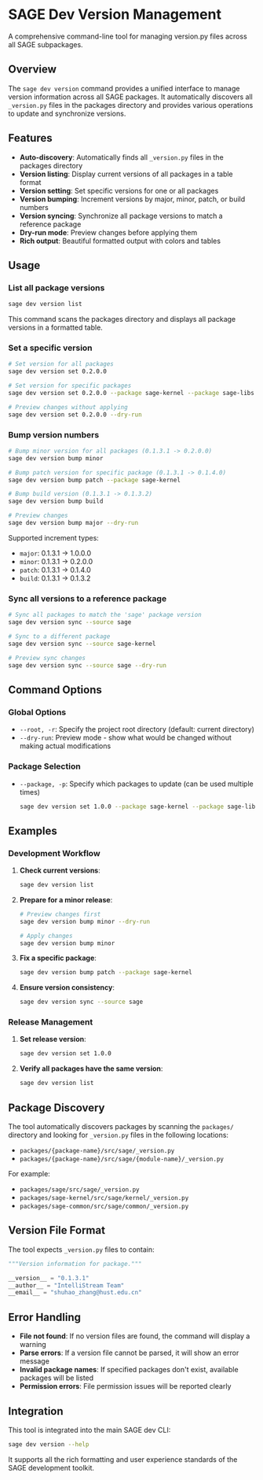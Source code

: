 # SAGE Dev Version Management

A comprehensive command-line tool for managing version.py files across all SAGE subpackages.

## Overview

The `sage dev version` command provides a unified interface to manage version information across all
SAGE packages. It automatically discovers all `_version.py` files in the packages directory and
provides various operations to update and synchronize versions.

## Features

- **Auto-discovery**: Automatically finds all `_version.py` files in the packages directory
- **Version listing**: Display current versions of all packages in a table format
- **Version setting**: Set specific versions for one or all packages
- **Version bumping**: Increment versions by major, minor, patch, or build numbers
- **Version syncing**: Synchronize all package versions to match a reference package
- **Dry-run mode**: Preview changes before applying them
- **Rich output**: Beautiful formatted output with colors and tables

## Usage

### List all package versions

```bash
sage dev version list
```

This command scans the packages directory and displays all package versions in a formatted table.

### Set a specific version

```bash
# Set version for all packages
sage dev version set 0.2.0.0

# Set version for specific packages
sage dev version set 0.2.0.0 --package sage-kernel --package sage-libs

# Preview changes without applying
sage dev version set 0.2.0.0 --dry-run
```

### Bump version numbers

```bash
# Bump minor version for all packages (0.1.3.1 -> 0.2.0.0)
sage dev version bump minor

# Bump patch version for specific package (0.1.3.1 -> 0.1.4.0)
sage dev version bump patch --package sage-kernel

# Bump build version (0.1.3.1 -> 0.1.3.2)
sage dev version bump build

# Preview changes
sage dev version bump major --dry-run
```

Supported increment types:

- `major`: 0.1.3.1 → 1.0.0.0
- `minor`: 0.1.3.1 → 0.2.0.0
- `patch`: 0.1.3.1 → 0.1.4.0
- `build`: 0.1.3.1 → 0.1.3.2

### Sync all versions to a reference package

```bash
# Sync all packages to match the 'sage' package version
sage dev version sync --source sage

# Sync to a different package
sage dev version sync --source sage-kernel

# Preview sync changes
sage dev version sync --source sage --dry-run
```

## Command Options

### Global Options

- `--root, -r`: Specify the project root directory (default: current directory)
- `--dry-run`: Preview mode - show what would be changed without making actual modifications

### Package Selection

- `--package, -p`: Specify which packages to update (can be used multiple times)
  ```bash
  sage dev version set 1.0.0 --package sage-kernel --package sage-libs
  ```

## Examples

### Development Workflow

1. **Check current versions**:

   ```bash
   sage dev version list
   ```

1. **Prepare for a minor release**:

   ```bash
   # Preview changes first
   sage dev version bump minor --dry-run

   # Apply changes
   sage dev version bump minor
   ```

1. **Fix a specific package**:

   ```bash
   sage dev version bump patch --package sage-kernel
   ```

1. **Ensure version consistency**:

   ```bash
   sage dev version sync --source sage
   ```

### Release Management

1. **Set release version**:

   ```bash
   sage dev version set 1.0.0
   ```

1. **Verify all packages have the same version**:

   ```bash
   sage dev version list
   ```

## Package Discovery

The tool automatically discovers packages by scanning the `packages/` directory and looking for
`_version.py` files in the following locations:

- `packages/{package-name}/src/sage/_version.py`
- `packages/{package-name}/src/sage/{module-name}/_version.py`

For example:

- `packages/sage/src/sage/_version.py`
- `packages/sage-kernel/src/sage/kernel/_version.py`
- `packages/sage-common/src/sage/common/_version.py`

## Version File Format

The tool expects `_version.py` files to contain:

```python
"""Version information for package."""

__version__ = "0.1.3.1"
__author__ = "IntelliStream Team"
__email__ = "shuhao_zhang@hust.edu.cn"
```

## Error Handling

- **File not found**: If no version files are found, the command will display a warning
- **Parse errors**: If a version file cannot be parsed, it will show an error message
- **Invalid package names**: If specified packages don't exist, available packages will be listed
- **Permission errors**: File permission issues will be reported clearly

## Integration

This tool is integrated into the main SAGE dev CLI:

```bash
sage dev version --help
```

It supports all the rich formatting and user experience standards of the SAGE development toolkit.

